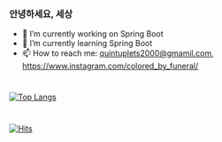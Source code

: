 ### 안녕하세요, 세상

- 🔭 I’m currently working on Spring Boot
- 🌱 I’m currently learning Spring Boot
- 📫 How to reach me: quintuplets2000@gmamil.com, https://www.instagram.com/colored_by_funeral/
#
[![Top Langs](https://github-readme-stats.vercel.app/api/top-langs/?username=julymeltdown&layout=compact)](https://github.com/anuraghazra/github-readme-stats)
#
[![Hits](https://hits.seeyoufarm.com/api/count/incr/badge.svg?url=https%3A%2F%2Fgithub.com%2Fjulymeltdown&count_bg=%2379C83D&title_bg=%23555555&icon=&icon_color=%23E7E7E7&title=hits&edge_flat=false)](https://hits.seeyoufarm.com)
